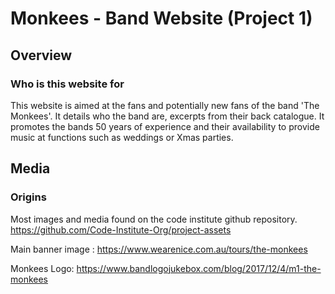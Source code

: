 # Monkees - Band Website (Project 1)

## Overview

### Who is this website for

This website is aimed at the fans and potentially new fans of the band 'The Monkees'.
It details who the band are, excerpts from their back catalogue. 
It promotes the bands 50 years of experience and their availability to provide music at functions 
such as weddings or Xmas parties.


## Media

### Origins

Most images and media found on the code institute github repository. 
https://github.com/Code-Institute-Org/project-assets

Main banner image : 
https://www.wearenice.com.au/tours/the-monkees

Monkees Logo: 
https://www.bandlogojukebox.com/blog/2017/12/4/m1-the-monkees
